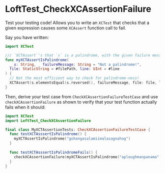 # LoftTest_CheckXCAssertionFailure

Test your testing code! Allows you to write an `XCTest` that checks that a given
expression causes some `XCAssert` function call to fail.

Say you have written:

```swift
import XCTest

/// `XCTAssert`'s that `s` is a palindrome, with the given failure message.
func myXCTAssertIsPalindrome(
  _ s: String, _ failureMessage: String = "Not a palindrome!",
  file: StaticString = #filePath, line: UInt = #line
) {
  // Not the most efficient way to check for palindrome-ness!
  XCTAssert(s.elementsEqual(s.reversed(), failureMessage, file: file, line: line)
}
```

Then, derive your test case from `CheckXCAssertionFailureTestCase` and use
`checkXCAssertionFailure` as shown to verify that your test function actually
fails when it should:


```swift
import XCTest
import LoftTest_CheckXCAssertionFailure

final class MyXCTAssertionTests: CheckXCAssertionFailureTestCase {
  func testXCTAsssertIsPalindrome() {
    myXCTAssertIsPalindrome("gohangasalamiimalasagnahog")
  }
  
  func testXCTAsssertIsPalindromeFails() {
    checkXCAssertionFailure(myXCTAssertIsPalindrome("aploughmanpanama"))
  }
}
```

